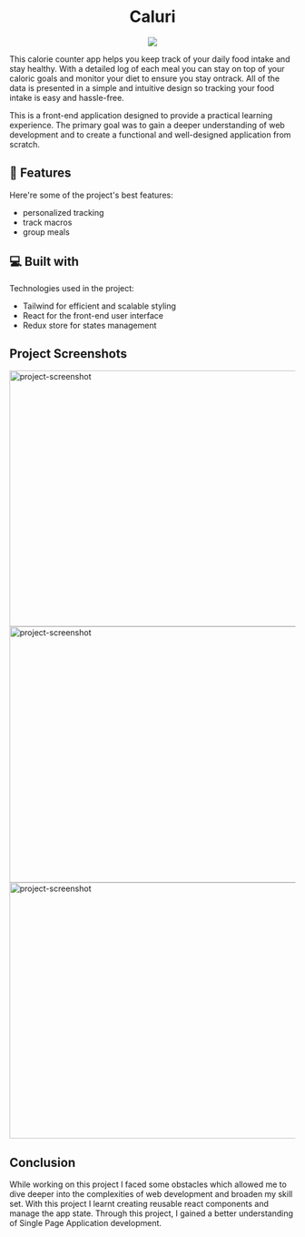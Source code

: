 <h1 align="center" id="title">Caluri</h1>

<p align="center">
<img  src="https://socialify.git.ci/iqbalkang225/iqbal-kang-225-caluri/image?language=1&name=1&owner=1&theme=Light"/>
</p>

<p id="description">This calorie counter app helps you keep track of your daily food intake and stay healthy. With a detailed log of each meal you can stay on top of your caloric goals and monitor your diet to ensure you stay ontrack. All of the data is presented in a simple and intuitive design so tracking your food intake is easy and hassle-free. 

This is a front-end application designed to provide a practical learning experience. The primary goal was to gain a deeper understanding of web development and to create a functional and well-designed application from scratch.</p>

  
<h2>🧐 Features</h2>

Here're some of the project's best features:

*   personalized tracking
*   track macros
*   group meals

  
  
<h2>💻 Built with</h2>

Technologies used in the project:

*   Tailwind for efficient and scalable styling
*   React for the front-end user interface
*   Redux store for states management

<h2>Project Screenshots</h2>

<img src="https://res.cloudinary.com/dydbhumso/image/upload/v1685742503/personalizedtracking_jxa860.png" alt="project-screenshot" width="800" height="450/">

<img src="https://res.cloudinary.com/dydbhumso/image/upload/v1685742505/groupmeals_bcpatg.png" alt="project-screenshot" width="800" height="450/">

<img src="https://res.cloudinary.com/dydbhumso/image/upload/v1685742503/trackmacros_tqo4em.png" alt="project-screenshot" width="800" height="450/">

<h2>Conclusion</h2>
While working on this project I faced some obstacles which allowed me to dive deeper into the complexities of web development and broaden my skill set. With this project I learnt creating reusable react components and manage the app state. Through this project, I gained a better understanding of Single Page Application development.

  
